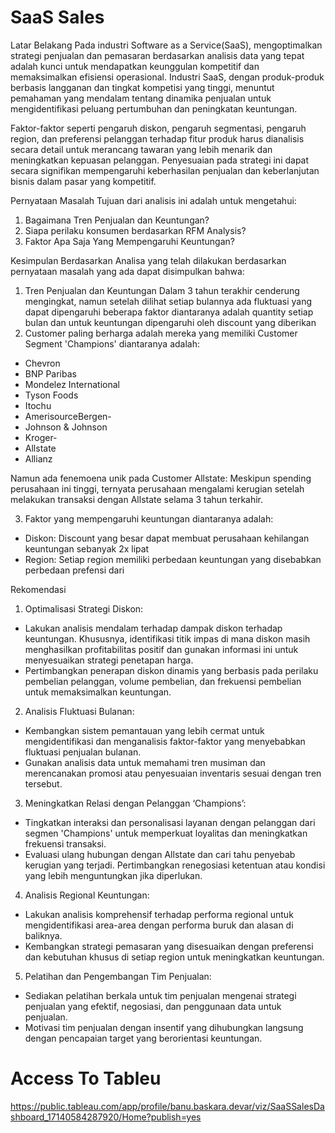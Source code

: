 # SaaS Sales
Latar Belakang
Pada industri Software as a Service(SaaS), mengoptimalkan strategi penjualan dan pemasaran berdasarkan analisis data yang tepat adalah kunci untuk mendapatkan keunggulan kompetitif dan memaksimalkan efisiensi operasional. Industri SaaS, dengan produk-produk berbasis langganan dan tingkat kompetisi yang tinggi, menuntut pemahaman yang mendalam tentang dinamika penjualan untuk mengidentifikasi peluang pertumbuhan dan peningkatan keuntungan.

Faktor-faktor seperti pengaruh diskon, pengaruh segmentasi, pengaruh region, dan preferensi pelanggan terhadap fitur produk harus dianalisis secara detail untuk merancang tawaran yang lebih menarik dan meningkatkan kepuasan pelanggan. Penyesuaian pada strategi ini dapat secara signifikan mempengaruhi keberhasilan penjualan dan keberlanjutan bisnis dalam pasar yang kompetitif.

Pernyataan Masalah
Tujuan dari analisis ini adalah untuk mengetahui:
1. Bagaimana Tren Penjualan dan Keuntungan?
2. Siapa perilaku konsumen berdasarkan RFM Analysis?
3. Faktor Apa Saja Yang Mempengaruhi Keuntungan?

Kesimpulan
Berdasarkan Analisa yang telah dilakukan berdasarkan pernyataan masalah yang ada dapat disimpulkan bahwa:
1. Tren Penjualan dan Keuntungan Dalam 3 tahun terakhir cenderung mengingkat, namun setelah dilihat setiap bulannya ada fluktuasi yang dapat dipengaruhi beberapa faktor diantaranya adalah quantity setiap bulan dan untuk keuntungan dipengaruhi oleh discount yang diberikan
2. Customer paling berharga adalah mereka yang memiliki Customer Segment 'Champions' diantaranya adalah:
- Chevron
- BNP Paribas
- Mondelez International
- Tyson Foods
- Itochu
- AmerisourceBergen- 
- Johnson & Johnson
- Kroger-
- Allstate
- Allianz 

Namun ada fenemoena unik pada Customer Allstate: Meskipun spending perusahaan ini tinggi, ternyata perusahaan mengalami kerugian setelah melakukan transaksi dengan Allstate selama 3 tahun terkahir.

3. Faktor yang mempengaruhi keuntungan diantaranya adalah:
- Diskon: Discount yang besar dapat membuat perusahaan kehilangan keuntungan sebanyak 2x lipat
- Region: Setiap region memiliki perbedaan keuntungan yang disebabkan perbedaan prefensi dari

Rekomendasi
1. Optimalisasi Strategi Diskon:
- Lakukan analisis mendalam terhadap dampak diskon terhadap keuntungan. Khususnya, identifikasi titik impas di mana diskon masih menghasilkan profitabilitas positif dan gunakan informasi ini untuk menyesuaikan strategi penetapan harga.
- Pertimbangkan penerapan diskon dinamis yang berbasis pada perilaku pembelian pelanggan, volume pembelian, dan frekuensi pembelian untuk memaksimalkan keuntungan.
2. Analisis Fluktuasi Bulanan:
- Kembangkan sistem pemantauan yang lebih cermat untuk mengidentifikasi dan menganalisis faktor-faktor yang menyebabkan fluktuasi penjualan bulanan.
- Gunakan analisis data untuk memahami tren musiman dan merencanakan promosi atau penyesuaian inventaris sesuai dengan tren tersebut.
3. Meningkatkan Relasi dengan Pelanggan ‘Champions’:
- Tingkatkan interaksi dan personalisasi layanan dengan pelanggan dari segmen 'Champions' untuk memperkuat loyalitas dan meningkatkan frekuensi transaksi.
- Evaluasi ulang hubungan dengan Allstate dan cari tahu penyebab kerugian yang terjadi. Pertimbangkan renegosiasi ketentuan atau kondisi yang lebih menguntungkan jika diperlukan.
4. Analisis Regional Keuntungan:
- Lakukan analisis komprehensif terhadap performa regional untuk mengidentifikasi area-area dengan performa buruk dan alasan di baliknya.
- Kembangkan strategi pemasaran yang disesuaikan dengan preferensi dan kebutuhan khusus di setiap region untuk meningkatkan keuntungan.
5. Pelatihan dan Pengembangan Tim Penjualan:
- Sediakan pelatihan berkala untuk tim penjualan mengenai strategi penjualan yang efektif, negosiasi, dan penggunaan data untuk penjualan.
- Motivasi tim penjualan dengan insentif yang dihubungkan langsung dengan pencapaian target yang berorientasi keuntungan.

# Access To Tableu
https://public.tableau.com/app/profile/banu.baskara.devar/viz/SaaSSalesDashboard_17140584287920/Home?publish=yes
